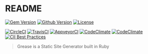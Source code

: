 # README

[![Gem Version](https://img.shields.io/gem/v/[REPO].svg?style=for-the-badge)](https://www.rubygems.org/gems/[RUBY])
[![Github Version](https://img.shields.io/github/tag/[USER]/[REPO].svg?style=for-the-badge)](https://www.github.com/[USER]/[REPO])
[![License](https://img.shields.io/github/license/[USER]/[REPO].svg?style=for-the-badge)](https://www.github.com/[USER]/[REPO])

[![CircleCI](https://img.shields.io/circleci/project/github/[USER]/[REPO].svg?style=for-the-badge)](https://circleci.com/gh/[USER]/[REPO])
[![TravisCI](https://img.shields.io/travis/[USER]/[REPO].svg?style=for-the-badge)](https://travis-ci.org/[USER]/[REPO])
[![AppveyorCI](https://img.shields.io/appveyor/ci/[USER]/[REPO].svg?style=for-the-badge)](https://ci.appveyor.com/project/[USER]/[REPO])
[![CodeClimate](https://img.shields.io/codeclimate/maintainability/[USER]/[REPO].svg?style=for-the-badge)](https://codeclimate.com/github/[USER]/[REPO]/maintainability)
[![CodeClimate](https://img.shields.io/codeclimate/coverage/[USER]/[REPO].svg?style=for-the-badge)](https://codeclimate.com/github/[USER]/[REPO]/coverage)
[![CII Best Practices](https://img.shields.io/cii/summary/[PROJECT_ID].svg?style=for-the-badge)](https://bestpractices.coreinfrastructure.org/projects/[PROJECT_ID])

[USER]: thecodechef
[REPO]: grease
[PROJECT_ID]: 2416

> Grease is a Static Site Generator built in Ruby

